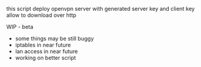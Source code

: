 this script deploy openvpn server with generated server key and client key allow to download over http

WIP - beta
- some things may be still buggy
- iptables in near future
- lan access in near future
- working on better script

